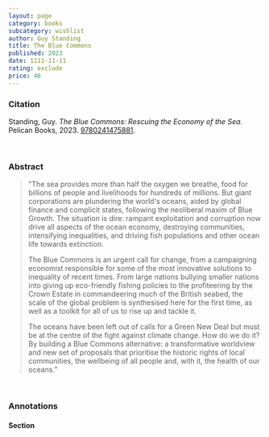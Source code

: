 ```yaml
---
layout: page
category: books
subcategory: wishlist
author: Guy Standing
title: The Blue Commons
published: 2023
date: 1111-11-11
rating: exclude
price: 46
---
```


### Citation

Standing, Guy. *The Blue Commons: Rescuing the Economy of the Sea.* Pelican Books, 2023. [9780241475881](https://www.penguinrandomhouse.ca/books/724342/the-blue-commons-by-guy-standing/9780241475881).

<br>

### Abstract

> "The sea provides more than half the oxygen we breathe, food for billions of people and livelihoods for hundreds of millions. But giant corporations are plundering the world's oceans, aided by global finance and complicit states, following the neoliberal maxim of Blue Growth. The situation is dire: rampant exploitation and corruption now drive all aspects of the ocean economy, destroying communities, intensifying inequalities, and driving fish populations and other ocean life towards extinction.
>
> The Blue Commons is an urgent call for change, from a campaigning economist responsible for some of the most innovative solutions to inequality of recent times. From large nations bullying smaller nations into giving up eco-friendly fishing policies to the profiteering by the Crown Estate in commandeering much of the British seabed, the scale of the global problem is synthesised here for the first time, as well as a toolkit for all of us to rise up and tackle it.
>
> The oceans have been left out of calls for a Green New Deal but must be at the centre of the fight against climate change. How do we do it? By building a Blue Commons alternative: a transformative worldview and new set of proposals that prioritise the historic rights of local communities, the wellbeing of all people and, with it, the health of our oceans."

<br>

### Annotations

#### Section

<br>
